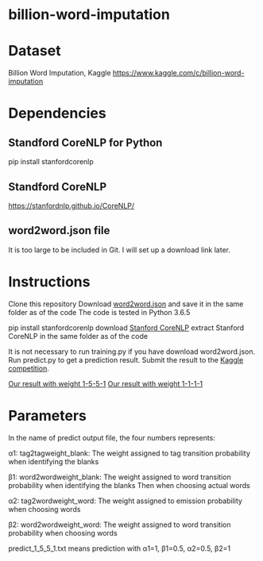 # billion-word-imputation
# Dataset
Billion Word Imputation, Kaggle
https://www.kaggle.com/c/billion-word-imputation

# Dependencies
## Standford CoreNLP for Python
pip install stanfordcorenlp
## Standford CoreNLP
https://stanfordnlp.github.io/CoreNLP/
## word2word.json file
It is too large to be included in Git. I will set up a download link later.

# Instructions
Clone this repository
Download [word2word.json]() and save it in the same folder as of the code
The code is tested in Python 3.6.5

pip install stanfordcorenlp
download [Stanford CoreNLP](http://nlp.stanford.edu/software/stanford-corenlp-full-2018-02-27.zip)
extract Stanford CoreNLP in the same folder as of the code

It is not necessary to run training.py if you have download word2word.json.
Run predict.py to get a prediction result.
Submit the result to the [Kaggle competition](https://www.kaggle.com/c/billion-word-imputation).

[Our result with weight 1-5-5-1]()
[Our result with weight 1-1-1-1]()

# Parameters
In the name of predict output file, the four numbers represents:

α1: tag2tagweight_blank: The weight assigned to tag transition probability when identifying the blanks

β1: word2wordweight_blank: The weight assigned to word transition probability when identifying the blanks 
Then when choosing actual words

α2: tag2wordweight_word: The weight assigned to emission probability when choosing words 

β2: word2wordweight_word: The weight assigned to word transition probability when choosing words

predict_1_5_5_1.txt means prediction with α1=1, β1=0.5, α2=0.5, β2=1